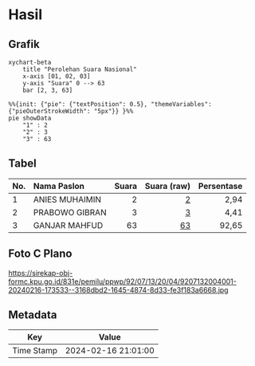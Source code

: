 # Hasil

## Grafik

```mermaid
xychart-beta
    title "Perolehan Suara Nasional"
    x-axis [01, 02, 03]
    y-axis "Suara" 0 --> 63
    bar [2, 3, 63]
```

```mermaid
%%{init: {"pie": {"textPosition": 0.5}, "themeVariables": {"pieOuterStrokeWidth": "5px"}} }%%
pie showData
    "1" : 2
    "2" : 3
    "3" : 63
```

## Tabel

| No. | Nama Paslon    | Suara | Suara (raw) | Persentase |
|:--- |:-------------- | -----:| -----------:| ----------:|
| 1   | ANIES MUHAIMIN | 2     | [2][p-1]    | 2,94       |
| 2   | PRABOWO GIBRAN | 3     | [3][p-2]    | 4,41       |
| 3   | GANJAR MAHFUD  | 63    | [63][p-3]   | 92,65      |


[p-1]: https://github.com/gigit-pemilu/pemilu-2024/blob/main/pilpres/hitung-suara/sub/92-papua-barat/sub/07-teluk-wondama/sub/13-soug-jaya/sub/2004-siresi/sub/001-tps/sub/paslon-1.txt
[p-2]: https://github.com/gigit-pemilu/pemilu-2024/blob/main/pilpres/hitung-suara/sub/92-papua-barat/sub/07-teluk-wondama/sub/13-soug-jaya/sub/2004-siresi/sub/001-tps/sub/paslon-2.txt
[p-3]: https://github.com/gigit-pemilu/pemilu-2024/blob/main/pilpres/hitung-suara/sub/92-papua-barat/sub/07-teluk-wondama/sub/13-soug-jaya/sub/2004-siresi/sub/001-tps/sub/paslon-3.txt

## Foto C Plano

https://sirekap-obj-formc.kpu.go.id/831e/pemilu/ppwp/92/07/13/20/04/9207132004001-20240216-173533--3168dbd2-1645-4874-8d33-fe3f183a6668.jpg


## Metadata

| Key        | Value               |
| ---------- | ------------------- |
| Time Stamp | 2024-02-16 21:01:00 |



